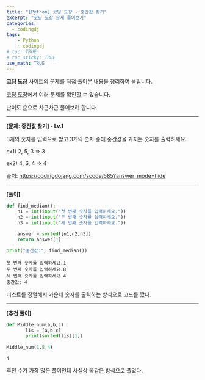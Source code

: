 ```yaml
---
title: "[Python] 코딩 도장 - 중간값 찾기"
excerpt: "코딩 도장 문제 풀어보기"
categories: 
  - codingdj
tags: 
    - Python
    - codingdj
# toc: TRUE
# toc_sticky: TRUE
use_math: TRUE
---
```


**코딩 도장** 사이트의 문제를 직접 풀어본 내용을 정리하여 올립니다.

[코딩 도장](https://codingdojang.com/)에서 여러 문제를 확인할 수 있습니다.

난이도 순으로 차근차근 풀어보려 합니다.

---

**[문제: 중간값 찾기] - Lv.1**

3개의 숫자를 입력으로 받고 3개의 숫자 중에 중간값을 가지는 숫자를 출력하세요. 

ex1) 2, 5, 3 => 3 

ex2) 4, 6, 4 => 4

출처: <https://codingdojang.com/scode/585?answer_mode=hide>

---

**[풀이]**


```python
def find_median():
    n1 = int(input("첫 번째 숫자를 입력하세요."))
    n2 = int(input("두 번째 숫자를 입력하세요."))
    n3 = int(input("세 번째 숫자를 입력하세요."))

    answer = sorted([n1,n2,n3])
    return answer[1]

print("중간값:", find_median())
```

    첫 번째 숫자를 입력하세요.1
    두 번째 숫자를 입력하세요.8
    세 번째 숫자를 입력하세요.4
    중간값: 4
    

리스트를 정렬해서 가운데 숫자를 출력하는 방식으로 코드를 짰다.

---

**[추천 풀이]**


```python
def Middle_num(a,b,c):
       lis = [a,b,c]
       print(sorted(lis)[1])
    
Middle_num(1,8,4)
```

    4
    

추천 수가 가장 많은 풀이인데 사실상 똑같은 방식으로 풀었다.
